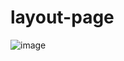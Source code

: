 # layout-page
![image](https://user-images.githubusercontent.com/60789771/111643008-06d2c100-8818-11eb-9e3d-5a3a19bdd51b.png)
